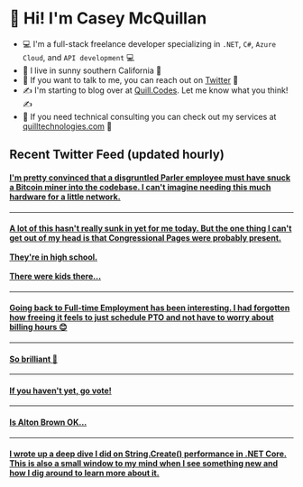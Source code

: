 # 👋 Hi! I'm Casey McQuillan

- 💻 I'm a full-stack freelance developer specializing in `.NET`, `C#`, `Azure Cloud`, and `API development` 💻
- 🌴 I live in sunny southern California 🌴
- 📲 If you want to talk to me, you can reach out on [Twitter](https://twitter.com/QuillCodes) 📲
- ✍ I'm starting to blog over at [Quill.Codes](https://quill.codes/). Let me know what you think! ✍
- 🦾 If you need technical consulting you can check out my services at [quilltechnologies.com](https://quilltechnologies.com/) 🦿


## Recent Twitter Feed (updated hourly)

<!-- BEGIN TWEETS -->
#### [I'm pretty convinced that a disgruntled Parler employee must have snuck a Bitcoin miner into the codebase. I can't imagine needing this much hardware for a little network.](https://twitter.com/QuillCodes/status/1350982061394440198)

---


#### [A lot of this hasn't really sunk in yet for me today. But the one thing I can't get out of my head is that Congressional Pages were probably present.<br /><br />They're in high school.<br /><br />There were kids there...](https://twitter.com/QuillCodes/status/1347040569013374977)

---


#### [Going back to Full-time Employment has been interesting. I had forgotten how freeing it feels to just schedule PTO and not have to worry about billing hours 😊](https://twitter.com/QuillCodes/status/1342176760532664320)

---


#### [So brilliant 🤣](https://twitter.com/QuillCodes/status/1324957818567323648)

---


#### [If you haven't yet, go vote!](https://twitter.com/QuillCodes/status/1323709721929396224)

---


#### [Is Alton Brown OK...](https://twitter.com/QuillCodes/status/1323465667857674241)

---


#### [I wrote up a deep dive I did on String.Create() performance in .NET Core. This is also a small window to my mind when I see something new and how I dig around to learn more about it.<br /><br />](https://twitter.com/QuillCodes/status/1321852944816332800)
<!-- END TWEETS -->

<!--
**cmcquillan/cmcquillan** is a ✨ _special_ ✨ repository because its `README.md` (this file) appears on your GitHub profile.

Here are some ideas to get you started:

- 🔭 I’m currently working on ...
- 🌱 I’m currently learning ...
- 👯 I’m looking to collaborate on ...
- 🤔 I’m looking for help with ...
- 💬 Ask me about ...
- 📫 How to reach me: ...
- 😄 Pronouns: ...
- ⚡ Fun fact: ...
-->
